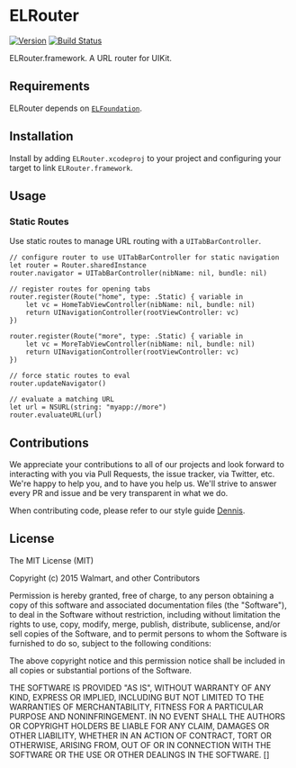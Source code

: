 # ELRouter 

[![Version](https://img.shields.io/badge/version-v2.0.0-blue.svg)](https://github.com/Electrode-iOS/ELRouter/releases/latest)
[![Build Status](https://travis-ci.org/Electrode-iOS/ELRouter.svg)](https://travis-ci.org/Electrode-iOS/ELRouter)

ELRouter.framework. A URL router for UIKit.

## Requirements

ELRouter depends on [`ELFoundation`](https://github.com/Electrode-iOS/ELFoundation).

## Installation

Install by adding `ELRouter.xcodeproj` to your project and configuring your target to link `ELRouter.framework`.

## Usage


### Static Routes

Use static routes to manage URL routing with a `UITabBarController`.

```
// configure router to use UITabBarController for static navigation
let router = Router.sharedInstance
router.navigator = UITabBarController(nibName: nil, bundle: nil)

// register routes for opening tabs
router.register(Route("home", type: .Static) { variable in
    let vc = HomeTabViewController(nibName: nil, bundle: nil)
    return UINavigationController(rootViewController: vc)
})

router.register(Route("more", type: .Static) { variable in
    let vc = MoreTabViewController(nibName: nil, bundle: nil)
    return UINavigationController(rootViewController: vc)
})

// force static routes to eval
router.updateNavigator()

// evaluate a matching URL
let url = NSURL(string: "myapp://more")
router.evaluateURL(url)
```

## Contributions

We appreciate your contributions to all of our projects and look forward to interacting with you via Pull Requests, the issue tracker, via Twitter, etc.  We're happy to help you, and to have you help us.  We'll strive to answer every PR and issue and be very transparent in what we do.

When contributing code, please refer to our style guide [Dennis](https://github.com/Electrode-iOS/Dennis).

## License

The MIT License (MIT)

Copyright (c) 2015 Walmart, and other Contributors

Permission is hereby granted, free of charge, to any person obtaining a copy
of this software and associated documentation files (the "Software"), to deal
in the Software without restriction, including without limitation the rights
to use, copy, modify, merge, publish, distribute, sublicense, and/or sell
copies of the Software, and to permit persons to whom the Software is
furnished to do so, subject to the following conditions:

The above copyright notice and this permission notice shall be included in all
copies or substantial portions of the Software.

THE SOFTWARE IS PROVIDED "AS IS", WITHOUT WARRANTY OF ANY KIND, EXPRESS OR
IMPLIED, INCLUDING BUT NOT LIMITED TO THE WARRANTIES OF MERCHANTABILITY,
FITNESS FOR A PARTICULAR PURPOSE AND NONINFRINGEMENT. IN NO EVENT SHALL THE
AUTHORS OR COPYRIGHT HOLDERS BE LIABLE FOR ANY CLAIM, DAMAGES OR OTHER
LIABILITY, WHETHER IN AN ACTION OF CONTRACT, TORT OR OTHERWISE, ARISING FROM,
OUT OF OR IN CONNECTION WITH THE SOFTWARE OR THE USE OR OTHER DEALINGS IN THE
SOFTWARE.
[]
